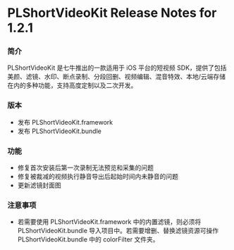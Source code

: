 # PLShortVideoKit Release Notes for 1.2.1

### 简介
PLShortVideoKit 是七牛推出的一款适用于 iOS 平台的短视频 SDK，提供了包括美颜、滤镜、水印、断点录制、分段回删、视频编辑、混音特效、本地/云端存储在内的多种功能，支持高度定制以及二次开发。

### 版本
* 发布 PLShortVideoKit.framework
* 发布 PLShortVideoKit.bundle

### 功能
* 修复首次安装后第一次录制无法预览和采集的问题
* 修复被裁减的视频执行静音导出后起始时间内未静音的问题
* 更新滤镜封面图

### 注意事项
* 若需要使用 PLShortVideoKit.framework 中的内置滤镜，则必须将 PLShortVideoKit.bundle 导入项目中。若需要增删、替换滤镜资源可操作 PLShortVideoKit.bundle 中的 colorFilter 文件夹。